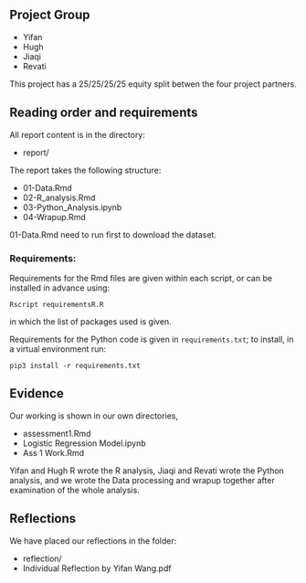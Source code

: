 ## Project Group

* Yifan
* Hugh
* Jiaqi
* Revati

This project has a 25/25/25/25 equity split betwen the four project partners.

## Reading order and requirements

All report content is in the directory:

* report/

The report takes the following structure:

* 01-Data.Rmd
* 02-R_analysis.Rmd
* 03-Python_Analysis.ipynb
* 04-Wrapup.Rmd
  
01-Data.Rmd need to run first to download the dataset.

### Requirements:

Requirements for the Rmd files are given within each script, or can be installed in advance using:
```{sh}
Rscript requirementsR.R
```
in which the list of packages used is given.

Requirements for the Python code is given in `requirements.txt`; to install, in a virtual environment run:

```{sh}
pip3 install -r requirements.txt
```

## Evidence

Our working is shown in our own directories,

* assessment1.Rmd
* Logistic Regression Model.ipynb
* Ass 1 Work.Rmd

Yifan and Hugh R wrote the R analysis, Jiaqi and Revati wrote the Python analysis, and we wrote the Data processing and wrapup together after examination of the whole analysis.

## Reflections

We have placed our reflections in the folder:

* reflection/
* Individual Reflection by Yifan Wang.pdf

